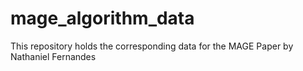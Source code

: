 # mage_algorithm_data
This repository holds the corresponding data for the MAGE Paper by Nathaniel Fernandes
